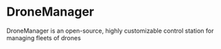 # DroneManager
DroneManager is an open-source, highly customizable control station for managing fleets of drones
